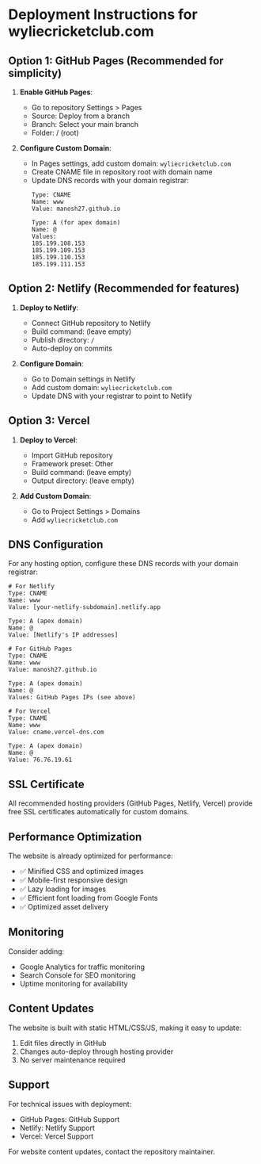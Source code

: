# Deployment Instructions for wyliecricketclub.com

## Option 1: GitHub Pages (Recommended for simplicity)

1. **Enable GitHub Pages**:
   - Go to repository Settings > Pages
   - Source: Deploy from a branch
   - Branch: Select your main branch
   - Folder: / (root)

2. **Configure Custom Domain**:
   - In Pages settings, add custom domain: `wyliecricketclub.com`
   - Create CNAME file in repository root with domain name
   - Update DNS records with your domain registrar:
     ```
     Type: CNAME
     Name: www
     Value: manosh27.github.io
     
     Type: A (for apex domain)
     Name: @
     Values: 
     185.199.108.153
     185.199.109.153
     185.199.110.153
     185.199.111.153
     ```

## Option 2: Netlify (Recommended for features)

1. **Deploy to Netlify**:
   - Connect GitHub repository to Netlify
   - Build command: (leave empty)
   - Publish directory: `/`
   - Auto-deploy on commits

2. **Configure Domain**:
   - Go to Domain settings in Netlify
   - Add custom domain: `wyliecricketclub.com`
   - Update DNS with your registrar to point to Netlify

## Option 3: Vercel

1. **Deploy to Vercel**:
   - Import GitHub repository
   - Framework preset: Other
   - Build command: (leave empty)
   - Output directory: (leave empty)

2. **Add Custom Domain**:
   - Go to Project Settings > Domains
   - Add `wyliecricketclub.com`

## DNS Configuration

For any hosting option, configure these DNS records with your domain registrar:

```
# For Netlify
Type: CNAME
Name: www
Value: [your-netlify-subdomain].netlify.app

Type: A (apex domain)
Name: @
Value: [Netlify's IP addresses]

# For GitHub Pages
Type: CNAME
Name: www
Value: manosh27.github.io

Type: A (apex domain)
Name: @
Values: GitHub Pages IPs (see above)

# For Vercel
Type: CNAME
Name: www
Value: cname.vercel-dns.com

Type: A (apex domain)
Name: @
Value: 76.76.19.61
```

## SSL Certificate

All recommended hosting providers (GitHub Pages, Netlify, Vercel) provide free SSL certificates automatically for custom domains.

## Performance Optimization

The website is already optimized for performance:
- ✅ Minified CSS and optimized images
- ✅ Mobile-first responsive design
- ✅ Lazy loading for images
- ✅ Efficient font loading from Google Fonts
- ✅ Optimized asset delivery

## Monitoring

Consider adding:
- Google Analytics for traffic monitoring
- Search Console for SEO monitoring
- Uptime monitoring for availability

## Content Updates

The website is built with static HTML/CSS/JS, making it easy to update:
1. Edit files directly in GitHub
2. Changes auto-deploy through hosting provider
3. No server maintenance required

## Support

For technical issues with deployment:
- GitHub Pages: GitHub Support
- Netlify: Netlify Support
- Vercel: Vercel Support

For website content updates, contact the repository maintainer.
